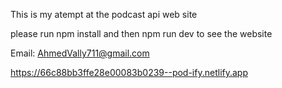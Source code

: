 This is my atempt at the podcast api web site 

please run npm install 
and then npm run dev to see the website 

Email: AhmedVally711@gmail.com

https://66c88bb3ffe28e00083b0239--pod-ify.netlify.app
